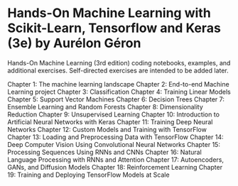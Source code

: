 # Hands-On Machine Learning with Scikit-Learn, Tensorflow and Keras (3e) by Aurélon Géron

Hands-On Machine Learning (3rd edition) coding notebooks, examples, and additional exercises. Self-directed exercises are intended to be added later.

Chapter 1: The machine learning landscape
Chapter 2: End-to-end Machine Learning project
Chapter 3: Classification
Chapter 4: Training Linear Models
Chapter 5: Support Vector Machines
Chapter 6: Decision Trees
Chapter 7: Ensemble Learning and Random Forests
Chapter 8: Dimensionality Reduction
Chapter 9: Unsupervised Learning
Chapter 10: Introduction to Artificial Neural Networks with Keras
Chapter 11: Training Deep Neural Networks
Chapter 12: Custom Models and Training with TensorFlow
Chapter 13: Loading and Preprocessing Data with TensorFlow
Chapter 14: Deep Computer Vision Using Convolutional Neural Networks
Chapter 15: Processing Sequences Using RNNs and CNNs
Chapter 16: Natural Language Processing with RNNs and Attention
Chapter 17: Autoencoders, GANs, and Diffusion Models
Chapter 18: Reinforcement Learning
Chapter 19: Training and Deploying TensorFlow Models at Scale
